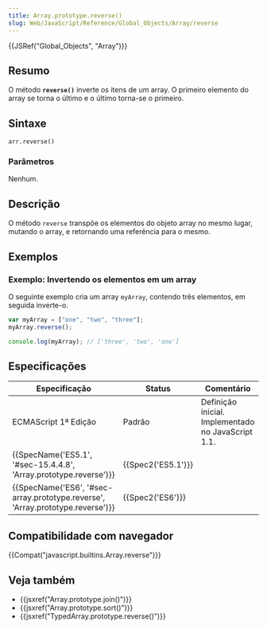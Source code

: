 ```yaml
---
title: Array.prototype.reverse()
slug: Web/JavaScript/Reference/Global_Objects/Array/reverse
---
```


{{JSRef("Global_Objects", "Array")}}

## Resumo

O método **`reverse()`** inverte os itens de um array. O primeiro elemento do array se torna o último e o último torna-se o primeiro.

## Sintaxe

```
arr.reverse()
```

### Parâmetros

Nenhum.

## Descrição

O método `reverse` transpõe os elementos do objeto array no mesmo lugar, mutando o array, e retornando uma referência para o mesmo.

## Exemplos

### Exemplo: Invertendo os elementos em um array

O seguinte exemplo cria um array `myArray`, contendo três elementos, em seguida inverte-o.

```js
var myArray = ["one", "two", "three"];
myArray.reverse();

console.log(myArray); // ['three', 'two', 'one']
```

## Especificações

| Especificação                                                                  | Status             | Comentário                                         |
| ------------------------------------------------------------------------------ | ------------------ | -------------------------------------------------- |
| ECMAScript 1ª Edição                                                           | Padrão             | Definição inicial. Implementado no JavaScript 1.1. |
| {{SpecName('ES5.1', '#sec-15.4.4.8', 'Array.prototype.reverse')}}              | {{Spec2('ES5.1')}} |                                                    |
| {{SpecName('ES6', '#sec-array.prototype.reverse', 'Array.prototype.reverse')}} | {{Spec2('ES6')}}   |                                                    |

## Compatibilidade com navegador

{{Compat("javascript.builtins.Array.reverse")}}

## Veja também

- {{jsxref("Array.prototype.join()")}}
- {{jsxref("Array.prototype.sort()")}}
- {{jsxref("TypedArray.prototype.reverse()")}}
